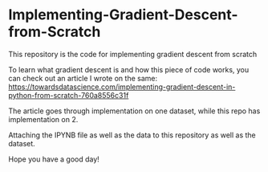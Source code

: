 # Implementing-Gradient-Descent-from-Scratch
This repository is the code for implementing gradient descent from scratch

To learn what gradient descent is and how this piece of code works, you can check out an article I wrote on the same:
https://towardsdatascience.com/implementing-gradient-descent-in-python-from-scratch-760a8556c31f

The article goes through implementation on one dataset, while this repo has implementation on 2.

Attaching the IPYNB file as well as the data to this repository as well as the dataset.

Hope you have a good day!
